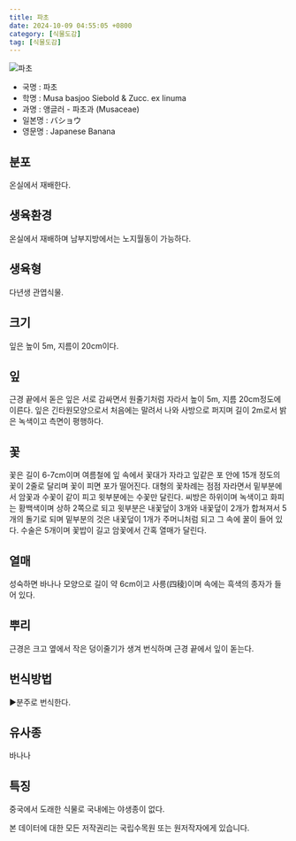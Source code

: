 ```yaml
---
title: 파초
date: 2024-10-09 04:55:05 +0800
category: [식물도감]
tag: [식물도감]
---
```




![파초](/fileUpload/plants/basic/Musaceae/Musa/6192/6192_3_th2.jpg)
- 국명 : 파초
- 학명 : Musa basjoo Siebold & Zucc. ex Iinuma
- 과명 : 앵글러 - 파초과 (Musaceae)
- 일본명 : バショウ
- 영문명 : Japanese Banana


## 분포
온실에서 재배한다.
## 생육환경
온실에서 재배하며 남부지방에서는 노지월동이 가능하다.
## 생육형
다년생 관엽식물.
## 크기
잎은 높이 5m, 지름이 20cm이다.
## 잎
근경 끝에서 돋은 잎은 서로 감싸면서 원줄기처럼 자라서 높이 5m, 지름 20cm정도에 이른다. 잎은 긴타원모양으로서 처음에는 말려서 나와 사방으로 퍼지며 길이 2m로서 밝은 녹색이고 측면이 평행하다.
## 꽃
꽃은 길이 6-7cm이며 여름철에 잎 속에서 꽃대가 자라고 잎같은 포 안에 15개 정도의 꽃이 2줄로 달리며 꽃이 피면 포가 떨어진다. 대형의 꽃차례는 점점 자라면서 밑부분에서 암꽃과 수꽃이 같이 피고 윗부분에는 수꽃만 달린다. 씨방은 하위이며 녹색이고 화피는 황백색이며 상하 2쪽으로 되고 윗부분은 내꽃덮이 3개와 내꽃덮이 2개가 합쳐져서 5개의 돌기로 되며 밑부분의 것은 내꽃덮이 1개가 주머니처럼 되고 그 속에 꿀이 들어 있다. 수술은 5개이며 꽃밥이 길고 암꽃에서 간혹 열매가 달린다.
## 열매
성숙하면 바나나 모양으로 길이 약 6cm이고 사릉(四稜)이며 속에는 흑색의 종자가 들어 있다.
## 뿌리
근경은 크고 옆에서 작은 덩이줄기가 생겨 번식하며 근경 끝에서 잎이 돋는다.
## 번식방법
▶분주로 번식한다.
## 유사종
바나나
## 특징
중국에서 도래한 식물로 국내에는 야생종이 없다.






본 데이터에 대한 모든 저작권리는 국립수목원 또는 원저작자에게 있습니다.
